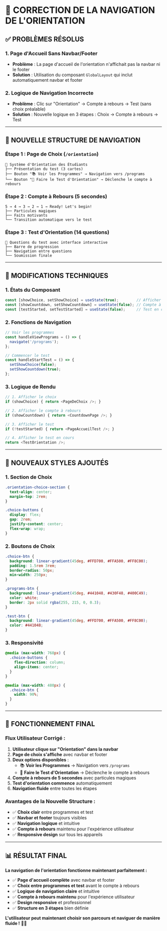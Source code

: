 # 🔧 CORRECTION DE LA NAVIGATION DE L'ORIENTATION

## ✅ **PROBLÈMES RÉSOLUS**

### **1. Page d'Accueil Sans Navbar/Footer**
- **Problème** : La page d'accueil de l'orientation n'affichait pas la navbar ni le footer
- **Solution** : Utilisation du composant `GlobalLayout` qui inclut automatiquement navbar et footer

### **2. Logique de Navigation Incorrecte**
- **Problème** : Clic sur "Orientation" → Compte à rebours → Test (sans choix préalable)
- **Solution** : Nouvelle logique en 3 étapes : Choix → Compte à rebours → Test

---

## 🎯 **NOUVELLE STRUCTURE DE NAVIGATION**

### **Étape 1 : Page de Choix (`/orientation`)**
```
🧠 Système d'Orientation des Étudiants
├── Présentation du test (3 cartes)
├── Bouton "📚 Voir les Programmes" → Navigation vers /programs
└── Bouton "🚀 Faire le Test d'Orientation" → Déclenche le compte à rebours
```

### **Étape 2 : Compte à Rebours (5 secondes)**
```
5 → 4 → 3 → 2 → 1 → Ready! Let's begin!
├── Particules magiques
├── Faits motivants
└── Transition automatique vers le test
```

### **Étape 3 : Test d'Orientation (14 questions)**
```
📝 Questions du test avec interface interactive
├── Barre de progression
├── Navigation entre questions
└── Soumission finale
```

---

## 🔧 **MODIFICATIONS TECHNIQUES**

### **1. États du Composant**
```javascript
const [showChoice, setShowChoice] = useState(true);        // Afficher le choix
const [showCountdown, setShowCountdown] = useState(false); // Compte à rebours
const [testStarted, setTestStarted] = useState(false);     // Test en cours
```

### **2. Fonctions de Navigation**
```javascript
// Voir les programmes
const handleViewPrograms = () => {
  navigate('/programs');
};

// Commencer le test
const handleStartTest = () => {
  setShowChoice(false);
  setShowCountdown(true);
};
```

### **3. Logique de Rendu**
```javascript
// 1. Afficher le choix
if (showChoice) { return <PageDeChoix />; }

// 2. Afficher le compte à rebours
if (showCountdown) { return <CountdownPage />; }

// 3. Afficher le test
if (!testStarted) { return <PageAccueilTest />; }

// 4. Afficher le test en cours
return <TestOrientation />;
```

---

## 🎨 **NOUVEAUX STYLES AJOUTÉS**

### **1. Section de Choix**
```css
.orientation-choice-section {
  text-align: center;
  margin-top: 2rem;
}

.choice-buttons {
  display: flex;
  gap: 2rem;
  justify-content: center;
  flex-wrap: wrap;
}
```

### **2. Boutons de Choix**
```css
.choice-btn {
  background: linear-gradient(45deg, #FFD700, #FFA500, #FF8C00);
  padding: 1.5rem 3rem;
  border-radius: 50px;
  min-width: 250px;
}

.programs-btn {
  background: linear-gradient(45deg, #441048, #430F48, #400C49);
  color: white;
  border: 2px solid rgba(255, 215, 0, 0.3);
}

.test-btn {
  background: linear-gradient(45deg, #FFD700, #FFA500, #FF8C00);
  color: #441048;
}
```

### **3. Responsivité**
```css
@media (max-width: 768px) {
  .choice-buttons {
    flex-direction: column;
    align-items: center;
  }
}

@media (max-width: 480px) {
  .choice-btn {
    width: 90%;
  }
}
```

---

## 🚀 **FONCTIONNEMENT FINAL**

### **Flux Utilisateur Corrigé :**
1. **Utilisateur clique sur "Orientation" dans la navbar**
2. **Page de choix s'affiche** avec navbar et footer
3. **Deux options disponibles** :
   - 📚 **Voir les Programmes** → Navigation vers `/programs`
   - 🚀 **Faire le Test d'Orientation** → Déclenche le compte à rebours
4. **Compte à rebours de 5 secondes** avec particules magiques
5. **Test d'orientation commence** automatiquement
6. **Navigation fluide** entre toutes les étapes

### **Avantages de la Nouvelle Structure :**
- ✅ **Choix clair** entre programmes et test
- ✅ **Navbar et footer** toujours visibles
- ✅ **Navigation logique** et intuitive
- ✅ **Compte à rebours** maintenu pour l'expérience utilisateur
- ✅ **Responsive design** sur tous les appareils

---

## 📊 **RÉSULTAT FINAL**

**La navigation de l'orientation fonctionne maintenant parfaitement :**

- ✅ **Page d'accueil complète** avec navbar et footer
- ✅ **Choix entre programmes et test** avant le compte à rebours
- ✅ **Logique de navigation claire** et intuitive
- ✅ **Compte à rebours maintenu** pour l'expérience utilisateur
- ✅ **Design responsive** et professionnel
- ✅ **Structure en 3 étapes** bien définie

**L'utilisateur peut maintenant choisir son parcours et naviguer de manière fluide !** 🎯✨

